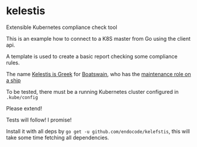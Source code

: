 # kelestis
Extensible Kubernetes compliance check tool

This is an example how to connect to a K8S master from Go using the client api.

A template is used to create a basic report checking some compliance rules.

The name [Kelestis is Greek](https://en.bab.la/dictionary/english-greek/boatswain) for [Boatswain](http://work.chron.com/duties-boatswain-20927.html), who has the [maintenance role on a ship](http://www.thepirateking.com/historical/ship_roles.htm)

To be tested, there must be a running Kubernetes cluster configured in `.kube/config`

Please extend!

Tests will follow! I promise!

Install it with all deps by `go get -u github.com/endocode/kelefstis`, this will take some time fetching all dependencies.

